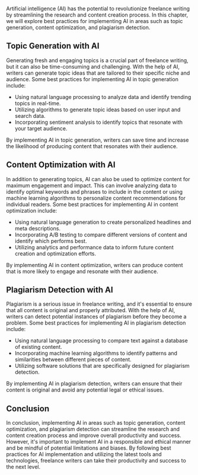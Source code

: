 

Artificial intelligence (AI) has the potential to revolutionize freelance writing by streamlining the research and content creation process. In this chapter, we will explore best practices for implementing AI in areas such as topic generation, content optimization, and plagiarism detection.

Topic Generation with AI
------------------------

Generating fresh and engaging topics is a crucial part of freelance writing, but it can also be time-consuming and challenging. With the help of AI, writers can generate topic ideas that are tailored to their specific niche and audience. Some best practices for implementing AI in topic generation include:

* Using natural language processing to analyze data and identify trending topics in real-time.
* Utilizing algorithms to generate topic ideas based on user input and search data.
* Incorporating sentiment analysis to identify topics that resonate with your target audience.

By implementing AI in topic generation, writers can save time and increase the likelihood of producing content that resonates with their audience.

Content Optimization with AI
----------------------------

In addition to generating topics, AI can also be used to optimize content for maximum engagement and impact. This can involve analyzing data to identify optimal keywords and phrases to include in the content or using machine learning algorithms to personalize content recommendations for individual readers. Some best practices for implementing AI in content optimization include:

* Using natural language generation to create personalized headlines and meta descriptions.
* Incorporating A/B testing to compare different versions of content and identify which performs best.
* Utilizing analytics and performance data to inform future content creation and optimization efforts.

By implementing AI in content optimization, writers can produce content that is more likely to engage and resonate with their audience.

Plagiarism Detection with AI
----------------------------

Plagiarism is a serious issue in freelance writing, and it's essential to ensure that all content is original and properly attributed. With the help of AI, writers can detect potential instances of plagiarism before they become a problem. Some best practices for implementing AI in plagiarism detection include:

* Using natural language processing to compare text against a database of existing content.
* Incorporating machine learning algorithms to identify patterns and similarities between different pieces of content.
* Utilizing software solutions that are specifically designed for plagiarism detection.

By implementing AI in plagiarism detection, writers can ensure that their content is original and avoid any potential legal or ethical issues.

Conclusion
----------

In conclusion, implementing AI in areas such as topic generation, content optimization, and plagiarism detection can streamline the research and content creation process and improve overall productivity and success. However, it's important to implement AI in a responsible and ethical manner and be mindful of potential limitations and biases. By following best practices for AI implementation and utilizing the latest tools and technologies, freelance writers can take their productivity and success to the next level.
